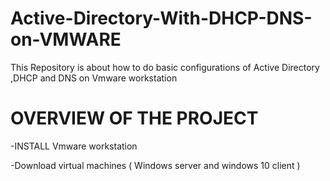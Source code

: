# Active-Directory-With-DHCP-DNS-on-VMWARE

This Repository is about how to do basic configurations of Active Directory ,DHCP and DNS on Vmware workstation

# OVERVIEW OF THE PROJECT
 -INSTALL Vmware workstation 
 
 -Download virtual machines ( Windows server and windows 10 client )
 
